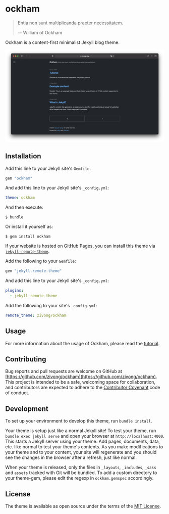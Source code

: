 # ockham

> Entia non sunt multiplicanda praeter necessitatem.
>
> -- William of Ockham

Ockham is a content-first minimalist Jekyll blog theme.

![screenshot](screenshot.png)

## Installation

Add this line to your Jekyll site's `Gemfile`:

```ruby
gem "ockham"
```

And add this line to your Jekyll site's `_config.yml`:

```yaml
theme: ockham
```

And then execute:

    $ bundle

Or install it yourself as:

    $ gem install ockham

If your website is hosted on GitHub Pages, you can install this theme via [`jekyll-remote-theme`](https://github.com/benbalter/jekyll-remote-theme).

Add the following to your `Gemfile`:

```ruby
gem "jekyll-remote-theme"
```

And add this line to your Jekyll site's `_config.yml`:

```yml
plugins:
  - jekyll-remote-theme
```

Add the following to your site's `_config.yml`:

```yml
remote_theme: zivong/ockham
```

## Usage

For more information about the usage of Ockham, please read the [tutorial](https://zivong.blog/ockham/tutorial/2021/09/12/tutorial.html).

## Contributing

Bug reports and pull requests are welcome on GitHub at [https://github.com/zivong/ockham](https://github.com/zivong/ockham). This project is intended to be a safe, welcoming space for collaboration, and contributors are expected to adhere to the [Contributor Covenant](http://contributor-covenant.org) code of conduct.

## Development

To set up your environment to develop this theme, run `bundle install`.

Your theme is setup just like a normal Jekyll site! To test your theme, run `bundle exec jekyll serve` and open your browser at `http://localhost:4000`. This starts a Jekyll server using your theme. Add pages, documents, data, etc. like normal to test your theme's contents. As you make modifications to your theme and to your content, your site will regenerate and you should see the changes in the browser after a refresh, just like normal.

When your theme is released, only the files in `_layouts`, `_includes`, `_sass` and `assets` tracked with Git will be bundled.
To add a custom directory to your theme-gem, please edit the regexp in `ockham.gemspec` accordingly.

## License

The theme is available as open source under the terms of the [MIT License](https://opensource.org/licenses/MIT).

